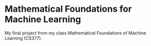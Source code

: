 # Mathematical Foundations for Machine Learning
My final project from my class Mathematical Foundations of Machine Learning (CS377).
